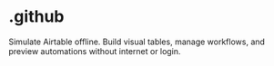 # .github
Simulate Airtable offline. Build visual tables, manage workflows, and preview automations without internet or login.
